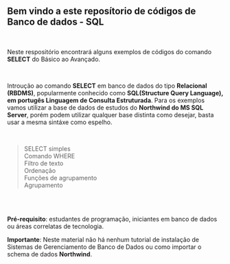 
<h2>Bem vindo a este reposítorio de códigos de Banco de dados - SQL</h2>

<br>

<p>
Neste respositório encontrará alguns exemplos de códigos do comando <strong>SELECT</strong> do Básico ao Avançado.<br>
</p>
<br>
<p>
  Introução ao comando <strong>SELECT</strong> em banco de dados do tipo <strong>Relacional (RBDMS)</strong>, popularmente conhecido como <strong>SQL(Structure Query Language), em portugês Linguagem de Consulta Estruturada</strong>.
Para os exemplos vamos utilizar a base de dados de estudos do <strong>Northwind do MS SQL Server</strong>, porém podem utilizar qualquer base distinta como desejar, basta usar a mesma sintáxe como espelho.
</p><br>


> SELECT simples<br>
> Comando WHERE<br>
> Filtro de texto<br>
> Ordenação<br>
> Funções de agrupamento<br>
> Agrupamento
<br>
<br>

<p>
<strong>Pré-requisito</strong>: estudantes de programação, iniciantes em banco de dados ou áreas correlatas de tecnologia. 

<strong>Importante</strong>: Neste material não há nenhum tutorial de instalação de Sistemas de Gerenciamento de Banco de Dados ou como importar o schema de dados <strong>Northwind</strong>.

</p>  
